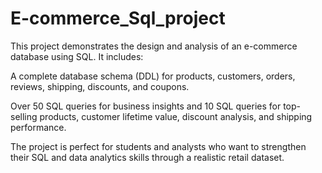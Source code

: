 # E-commerce_Sql_project
This project demonstrates the design and analysis of an e-commerce database using SQL.
It includes:

A complete database schema (DDL) for products, customers, orders, reviews, shipping, discounts, and coupons.

Over 50 SQL queries for business insights and 10 SQL  queries for top-selling products, customer lifetime value, discount analysis, and shipping performance.

The project is perfect for students and analysts who want to strengthen their SQL and data analytics skills through a realistic retail dataset.
